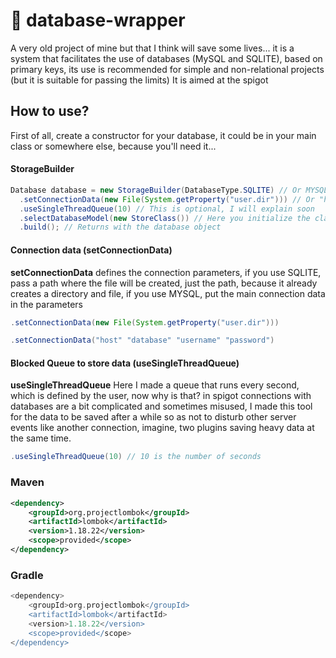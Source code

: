 # 🌵 database-wrapper
A very old project of mine but that I think will save some lives... it is a system that facilitates the use of databases (MySQL and SQLITE), based on primary keys, its use is recommended for simple and non-relational projects (but it is suitable for passing the limits) It is aimed at the spigot
## How to use?
First of all, create a constructor for your database, it could be in your main class or somewhere else, because you'll need it...

#### StorageBuilder
```java
Database database = new StorageBuilder(DatabaseType.SQLITE) // Or MYSQL
  .setConnectionData(new File(System.getProperty("user.dir"))) // Or "host" "database" "username" "password"
  .useSingleThreadQueue(10) // This is optional, I will explain soon
  .selectDatabaseModel(new StoreClass()) // Here you initialize the class that has the sql creation methods
  .build(); // Returns with the database object
```

#### Connection data (setConnectionData)
<strong>setConnectionData</strong> defines the connection parameters, if you use SQLITE, pass a path where the file will be created, just the path, because it already creates a directory and file, if you use MYSQL, put the main connection data in the parameters
```java
.setConnectionData(new File(System.getProperty("user.dir")))
```

```java
.setConnectionData("host" "database" "username" "password")
```

#### Blocked Queue to store data (useSingleThreadQueue)
<strong>useSingleThreadQueue</strong> Here I made a queue that runs every second, which is defined by the user, now why is that? in spigot connections with databases are a bit complicated and sometimes misused, I made this tool for the data to be saved after a while so as not to disturb other server events like another connection, imagine, two plugins saving heavy data at the same time.
```java
.useSingleThreadQueue(10) // 10 is the number of seconds
```
### Maven
```xml
<dependency>
    <groupId>org.projectlombok</groupId>
    <artifactId>lombok</artifactId>
    <version>1.18.22</version>
    <scope>provided</scope>
</dependency>
```

### Gradle
```gradle
<dependency>
    <groupId>org.projectlombok</groupId>
    <artifactId>lombok</artifactId>
    <version>1.18.22</version>
    <scope>provided</scope>
</dependency>
```
